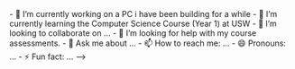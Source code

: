 <html>
  <head>
  <title>OllieSM Portfolio</title>
  <style>
    h1 {
      color: ff69b4;
      }
  </style>
  </head>
  
</html>
- 🔭 I’m currently working on a PC i have been building for a while
- 🌱 I’m currently learning the Computer Science Course (Year 1) at USW
- 👯 I’m looking to collaborate on ...
- 🤔 I’m looking for help with my course assessments.
- 💬 Ask me about ...
- 📫 How to reach me: ...
- 😄 Pronouns: ...
- ⚡ Fun fact: ...
-->
